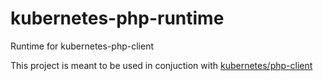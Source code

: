 # kubernetes-php-runtime
Runtime for kubernetes-php-client

This project is meant to be used in conjuction with 
[kubernetes/php-client](https://packagist.org/packages/kubernetes/php-client)
